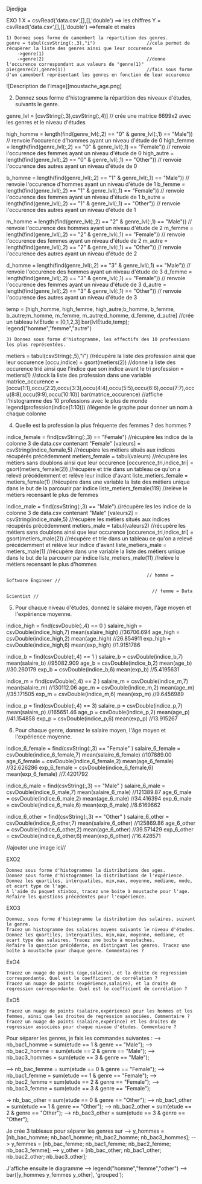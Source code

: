 Djedjiga

EXO 1
 X = csvRead('data.csv',[],[],'double') ==> les chiffres
    Y = csvRead('data.csv',[],[],'double') ==>female et males


    1) Donnez sous forme de camembert la répartition des genres.
    genre = tabul(csvString(:,3),"i")                   //cela permet de récupèrer la liste des genres ainsi que leur occurence
        ->genre(1)                                     
        ->genre(2)                                      //donne l'occurence correspondant aux valeurs de "genre(1)"
    pie(genre(2),genre(1))                              //fais sous forme d'un camembert représentant les genres en fonction de leur occurence

![Description de l'image][moustache_age.png]




   2) Donnez sous forme d'histogramme la répartition des niveaux d'études, suivants le genre.

genre_lvl = [csvString(:,3),csvString(:,4)]                                     // crée une matrice 6699x2 avec les genres et le niveau d'études

high_homme = length(find(genre_lvl(:,2) == "0" & genre_lvl(:,1) == "Male"))     // renvoie l'occurence d'hommes ayant un niveau d'étude de 0
high_femme = length(find(genre_lvl(:,2) == "0" & genre_lvl(:,1) == "Female"))   // renvoie l'occurence des femmes ayant un niveau d'étude de 0
high_autre = length(find(genre_lvl(:,2) == "0" & genre_lvl(:,1) == "Other"))    // renvoie l'occurence des autres ayant un niveau d'étude de 0

b_homme = length(find(genre_lvl(:,2) == "1" & genre_lvl(:,1) == "Male"))        // renvoie l'occurence d'hommes ayant un niveau d'étude de 1
b_femme = length(find(genre_lvl(:,2) == "1" & genre_lvl(:,1) == "Female"))      // renvoie l'occurence des femmes ayant un niveau d'étude de 1
b_autre = length(find(genre_lvl(:,2) == "1" & genre_lvl(:,1) == "Other"))       // renvoie l'occurence des autres ayant un niveau d'étude de 1

m_homme = length(find(genre_lvl(:,2) == "2" & genre_lvl(:,1) == "Male"))        // renvoie l'occurence des hommes ayant un niveau d'étude de 2
m_femme = length(find(genre_lvl(:,2) == "2" & genre_lvl(:,1) == "Female"))      // renvoie l'occurence des femmes ayant un niveau d'étude de 2
m_autre = length(find(genre_lvl(:,2) == "2" & genre_lvl(:,1) == "Other"))       // renvoie l'occurence des autres ayant un niveau d'étude de 2

d_homme = length(find(genre_lvl(:,2) == "3" & genre_lvl(:,1) == "Male"))        // renvoie l'occurence des hommes ayant un niveau d'étude de 3
d_femme = length(find(genre_lvl(:,2) == "3" & genre_lvl(:,1) == "Female"))      // renvoie l'occurence des femmes ayant un niveau d'étude de 3
d_autre = length(find(genre_lvl(:,2) == "3" & genre_lvl(:,1) == "Other"))       // renvoie l'occurence des autres ayant un niveau d'étude de 3

temp = [high_homme, high_femme, high_autre;b_homme, b_femme, b_autre;m_homme, m_femme, m_autre;d_homme, d_femme, d_autre]   //crée un tableau 
lvlEtude = [0,1,2,3]
bar(lvlEtude,temp);
legend("homme","femme","autre")




    3) Donnez sous forme d'histogramme, les effectifs des 10 professions les plus représentées.

metiers = tabul(csvString(:,5),"i")                                 //récupère la liste des profession ainsi que leur occurence
[occu,indice] = gsort(metiers(2))                                   //donne la liste des occurence trié ainsi que l'indice que son indice avant le tri
profession = metiers(1)                                             //stock la liste des profession dans une variable
matrice_occurence = [occu(1:1),occu(2:2),occu(3:3),occu(4:4),occu(5:5),occu(6:6),occu(7:7),occu(8:8),occu(9:9),occu(10:10)]
bar(matrice_occurence)                                              //affiche l'histogramme des 10 professions avec le plus de monde
legend(profession(indice(1:10)))                                    //légende le graphe pour donner un nom à chaque colonne


   4)  Quelle est la profession la plus fréquente des femmes ? des hommes ?
   
indice_female = find(csvString(:,3) == "Female")        //récupère les indice de la colonne 3 de data.csv contenant "Female"
[valeurs] = csvString(indice_female,5)                  //récupère les métiers situés aux indices récupérés précédemment
metiers_female = tabul(valeurs)                         //récupère les métiers sans doublons ainsi que leur occurence
[occurence_tri,indice_tri] = gsort(metiers_female(2))   //récupère et trie dans un tableau ce qu'on a relevé précédemment et relève leur indice d'avant
liste_metiers_female = metiers_female(1)                //récupère dans une variable la liste des métiers unique dans le but de la parcourir par indice
liste_metiers_female(119)                               //relève le métiers recensant le plus de femmes

 indice_male = find(csvString(:,3) == "Male")            //récupère les les indice de la colonne 3 de data.csv contenant "Male"
[valeurs2] = csvString(indice_male,5)                   //récupère les métiers situés aux indices récupérés précédemment
metiers_male = tabul(valeurs2)                          //récupère les métiers sans doublons ainsi que leur occurence
[occurence_tri,indice_tri] = gsort(metiers_male(2))     //récupère et trie dans un tableau ce qu'on a relevé précédemment et relève leur indice d'avant
liste_metiers_male = metiers_male(1)                    //récupère dans une variable la liste des métiers unique dans le but de la parcourir par indice
liste_metiers_male(11)                                  //relève le métiers recensant le plus d'hommes

                                                        // homme = Software Engineer //

                                                          // femme = Data Scientist //

   5)  Pour chaque niveau d'études, donnez le salaire moyen, l'âge moyen et l'expérience moyenne.

indice_high = find(csvDouble(:,4) == 0 )
salaire_high = csvDouble(indice_high,7)
mean(salaire_high)                                      //36706.694
age_high = csvDouble(indice_high,2)
mean(age_high)                                          //26.854911
exp_high = csvDouble(indice_high,6)
mean(exp_high)                                          //1.9151786

indice_b = find(csvDouble(:,4) == 1 )
salaire_b = csvDouble(indice_b,7)
mean(salaire_b)                                         //95082.909
age_b = csvDouble(indice_b,2)
mean(age_b)                                             //30.260179
exp_b = csvDouble(indice_b,6)
mean(exp_b)                                             //5.4195631

indice_m = find(csvDouble(:,4) == 2 )
salaire_m = csvDouble(indice_m,7)
mean(salaire_m)                                         //130112.06
age_m = csvDouble(indice_m,2)
mean(age_m)                                             //35.171505
exp_m = csvDouble(indice_m,6)
mean(exp_m)                                             //9.6456989

indice_p = find(csvDouble(:,4) == 3)
salaire_p = csvDouble(indice_p,7)
mean(salaire_p)                                         //165651.46
age_p = csvDouble(indice_p,2)
mean(age_p)                                             //41.154858
exp_p = csvDouble(indice_p,6)
mean(exp_p)                                             //13.915267


   6)  Pour chaque genre, donnez le salaire moyen, l'âge moyen et l'expérience moyenne.

indice_6_female = find(csvString(:,3) == "Female" )
salaire_6_female = csvDouble(indice_6_female,7)
mean(salaire_6_female)					                //107889.00
age_6_female = csvDouble(indice_6_female,2)
mean(age_6_female)					                    //32.626286
exp_6_female = csvDouble(indice_6_female,6)
mean(exp_6_female)					                    //7.4201792

indice_6_male = find(csvString(:,3) == "Male" )
salaire_6_male = csvDouble(indice_6_male,7)
mean(salaire_6_male)					                //121389.87
age_6_male = csvDouble(indice_6_male,2)
mean(age_6_male)					                    //34.416394
exp_6_male = csvDouble(indice_6_male,6)
mean(exp_6_male)					                    //8.6169662


indice_6_other = find(csvString(:,3) == "Other" )
salaire_6_other = csvDouble(indice_6_other,7)
mean(salaire_6_other)					                //125869.86
age_6_other = csvDouble(indice_6_other,2)
mean(age_6_other)					                    //39.571429
exp_6_other = csvDouble(indice_6_other,6)
mean(exp_6_other)					                    //16.428571

//ajouter une image ici//
  
EXO2

    Donnez sous forme d'histogrammes la distributions des ages.
    Donnez sous forme d'histogrammes la distributions de l'expérience.
    Donnez les quartiles, interquatiles, min,max, moyenne, mediane, mode, et ecart type de l'age.
    A l'aide du paquet stixbox, tracez une boite à moustache pour l'age.
    Refaire les questions précédentes pour l'expérience.









EXO3

    Donnez, sous forme d'histogramme la distribution des salaires, suivant le genre.
    Tracez un histogramme des salaires moyens suivants le niveau d'études.
    Donnez les quartiles, interquatiles, min,max, moyenne, mediane, et ecart type des salaires. Tracez une boite à moustaches.
    Refaire la question précédente, en distingant les genres. Tracez une boîte à moustache pour chaque genre. Commentaires ?

ExO4

    Tracez un nuage de points (age,salaire), et la droite de regression correspondante. Quel est le coefficient de corrélation ?
    Tracez un nuage de points (expérience,salaire), et la droite de regression correspondante. Quel est le coefficient de corrélation ?

ExO5

    Tracez un nuage de points (salaire,expérience) pour les hommes et les femmes, ainsi que les droites de regression associées. Commentaire ?
    Tracez un nuage de points (salaire,expérince) et les droites de regression associées pour chaque niveau d'études. Commentaire ?



Pour séparer les genres, je fais les commandes suivantes :
--> nb_bac1_homme = sum(etude == 1 & genre == "Male");
--> nb_bac2_homme = sum(etude == 2 & genre == "Male");
--> nb_bac3_hommes = sum(etude == 3 & genre == "Male");

--> nb_bac_femme = sum(etude == 0 & genre == "Female");
--> nb_bac1_femme = sum(etude == 1 & genre == "Female");
--> nb_bac2_femme = sum(etude == 2 & genre == "Female");
--> nb_bac3_femme = sum(etude == 3 & genre == "Female");

-> nb_bac_other = sum(etude == 0 & genre == "Other");
--> nb_bac1_other = sum(etude == 1 & genre == "Other");
--> nb_bac2_other = sum(etude == 2 & genre == "Other");
--> nb_bac3_other = sum(etude == 3 & genre == "Other");

Je crée 3 tableaux pour séparer les genres sur 
--> y_hommes = [nb_bac_homme; nb_bac1_homme; nb_bac2_homme; nb_bac3_hommes];
--> y_femmes = [nb_bac_femme; nb_bac1_femme; nb_bac2_femme; nb_bac3_femme];
--> y_other = [nb_bac_other; nb_bac1_other; nb_bac2_other; nb_bac3_other];

J'affiche ensuite le diagramme
--> legend("homme","femme","other")
--> bar([y_hommes y_femmes y_other], 'grouped');

[def]: camembert_genre_1.1.png